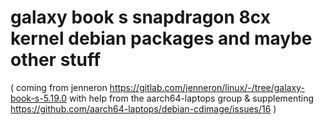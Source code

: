 # galaxy book s snapdragon 8cx kernel debian packages and maybe other stuff

( coming from jenneron https://gitlab.com/jenneron/linux/-/tree/galaxy-book-s-5.19.0 with help from the aarch64-laptops group & supplementing https://github.com/aarch64-laptops/debian-cdimage/issues/16 )
